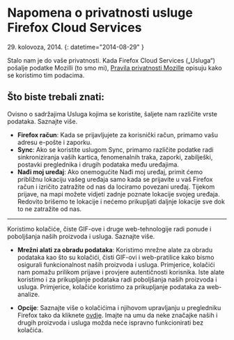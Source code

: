 # Napomena o privatnosti usluge Firefox Cloud Services

29\. kolovoza, 2014.
{: datetime="2014-08-29" }

Stalo nam je do vaše privatnosti. Kada Firefox Cloud Services („Usluga“) pošalje podatke Mozilli (to smo mi), [Pravila privatnosti Mozille](https://www.mozilla.org/privacy/) opisuju kako se koristimo tim podacima.

## Što biste trebali znati:

Ovisno o sadržajima Usluga kojima se koristite, šaljete nam različite vrste podataka.  Saznajte više.

* **Firefox račun**: Kada se prijavljujete za korisnički račun, primamo vašu adresu e-pošte i zaporku.
* **Sync**: Ako se koristite uslugom Sync, primamo različite podatke radi sinkroniziranja vaših kartica, fenomenalnih traka, zaporki, zabilješki, postavki preglednika i drugih podataka među uređajima.
* **Nađi moj uređaj**: Ako onemogućite Nađi moj uređaj, primit ćemo približnu lokaciju vašeg uređaja samo kada se prijavite u vaš Firefox račun i izričito zatražite od nas da lociramo povezani uređaj.  Tijekom prijave, na mapi možete vidjeti zadnje poznate lokacije svojeg uređaja.  Redovito brišemo te lokacije i nećemo prikupljati daljnje lokacije sve dok to ne zatražite od nas. 

---------------------------------------

Koristimo kolačiće, čiste GIF-ove i druge web-tehnologije radi ponude i poboljšanja naših proizvoda i usluga.  Saznajte više.

* **Mrežni alati za obradu podataka**: Koristimo mrežne alate za obradu podataka kao što su kolačići, čisti GIF-ovi i web-pratilice kako bismo osigurali funkcionalnost naših proizvoda i usluga. Primjerice, kolačići nam pomažu prilikom prijave i provjere autentičnosti korisnika. Iste alate koristimo i za prikupljanje podataka radi poboljšanja naših proizvoda i usluga. Primjerice, kolačiće koristimo za prikupljanje podataka za web-analize.

* **Opcije**: Saznajte više o kolačićima i njihovom upravljanju u pregledniku Firefox tako da kliknete [ovdje](https://support.mozilla.org/hr/kb/Kola%C4%8Di%C4%87i). Imajte na umu da neke značajke naših i drugih proizvoda i usluga možda neće ispravno funkcionirati bez kolačića.
